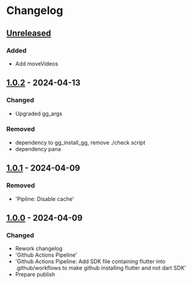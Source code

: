 # Changelog

## [Unreleased]

### Added

- Add moveVideos

## [1.0.2] - 2024-04-13

### Changed

- Upgraded gg\_args

### Removed

- dependency to gg\_install\_gg, remove ./check script
- dependency pana

## [1.0.1] - 2024-04-09

### Removed

- 'Pipline: Disable cache'

## [1.0.0] - 2024-04-09

### Changed

- Rework changelog
- 'Github Actions Pipeline'
- 'Github Actions Pipeline: Add SDK file containing flutter into .github/workflows to make github installing flutter and not dart SDK'
- Prepare publish

[Unreleased]: https://github.com/inlavigo/gg_image_tools/compare/1.0.2...HEAD
[1.0.2]: https://github.com/inlavigo/gg_image_tools/compare/1.0.1...1.0.2
[1.0.1]: https://github.com/inlavigo/gg_image_tools/compare/1.0.0...1.0.1
[1.0.0]: https://github.com/inlavigo/gg_image_tools/tag/%tag
